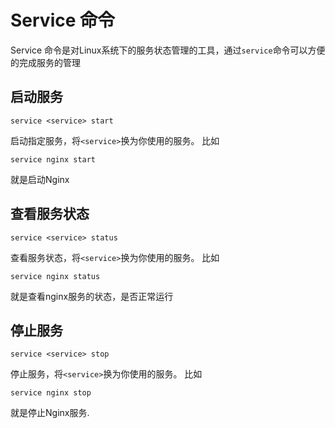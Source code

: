 # Service 命令

Service 命令是对Linux系统下的服务状态管理的工具，通过`service`命令可以方便的完成服务的管理

## 启动服务
```
service <service> start
``` 
启动指定服务，将`<service>`换为你使用的服务。
比如
```
service nginx start
```
就是启动Nginx

## 查看服务状态
```
service <service> status
```
查看服务状态，将`<service>`换为你使用的服务。
比如
``` 
service nginx status
```
就是查看nginx服务的状态，是否正常运行

## 停止服务
```
service <service> stop
```
停止服务，将`<service>`换为你使用的服务。
比如
``` 
service nginx stop
```
就是停止Nginx服务.